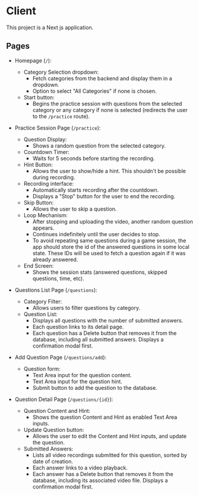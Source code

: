 # Client

This project is a Next js application.

## Pages

- Homepage (`/`):

  - Category Selection dropdown:
    - Fetch categories from the backend and display them in a dropdown.
    - Option to select "All Categories" if none is chosen.
  - Start button:
    - Begins the practice session with questions from the selected category or any category if none is selected (redirects the user to the `/practice` route).

- Practice Session Page (`/practice`):

  - Question Display:
    - Shows a random question from the selected category.
  - Countdown Timer:
    - Waits for 5 seconds before starting the recording.
  - Hint Button:
    - Allows the user to show/hide a hint. This shouldn't be possible during recording.
  - Recording interface:
    - Automatically starts recording after the countdown.
    - Displays a "Stop" button for the user to end the recording.
  - Skip Button:
    - Allows the user to skip a question.
  - Loop Mechanism:
    - After stopping and uploading the video, another random question appears.
    - Continues indefinitely until the user decides to stop.
    - To avoid repeating same questions during a game session, the app should store the id of the answered questions in some local state. These IDs will be used to fetch a question again if it was already answered.
  - End Screen:
    - Shows the session stats (answered questions, skipped questions, time, etc).

- Questions List Page (`/questions`):

  - Category Filter:
    - Allows users to filter questions by category.
  - Question List:
    - Displays all questions with the number of submitted answers.
    - Each question links to its detail page.
    - Each question has a Delete button that removes it from the database, including all submitted answers. Displays a confirmation modal first.

- Add Question Page (`/questions/add`):

  - Question form:
    - Text Area input for the question content.
    - Text Area input for the question hint.
    - Submit button to add the question to the database.

- Question Detail Page (`/questions/{id}`):
  - Question Content and Hint:
    - Shows the question Content and Hint as enabled Text Area inputs.
  - Update Question button:
    - Allows the user to edit the Content and Hint inputs, and update the question.
  - Submitted Answers:
    - Lists all video recordings submitted for this question, sorted by date of creation.
    - Each answer links to a video playback.
    - Each answer has a Delete button that removes it from the database, including its associated video file. Displays a confirmation modal first.
